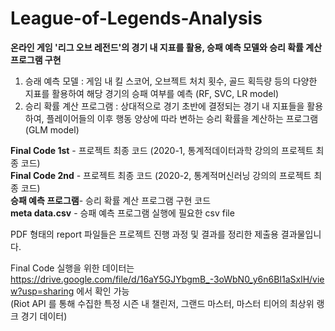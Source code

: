 # League-of-Legends-Analysis

**온라인 게임 '리그 오브 레전드'의 경기 내 지표를 활용, 승패 예측 모델와 승리 확률 계산 프로그램 구현**
1. 승래 예측 모델 : 게임 내 킬 스코어, 오브젝트 처치 횟수, 골드 획득량 등의 다양한 지표를 활용하여 해당 경기의 승패 여부를 예측 (RF, SVC, LR model)
2. 승리 확률 계산 프로그램 : 상대적으로 경기 초반에 결정되는 경기 내 지표들을 활용하여, 플레이어들의 이후 행동 양상에 따라 변하는 승리 확률을 계산하는 프로그램 (GLM model)

**Final Code 1st** - 프로젝트 최종 코드 (2020-1, 통계적데이터과학 강의의 프로젝트 최종 코드)  
**Final Code 2nd** - 프로젝트 최종 코드 (2020-2, 통계적머신러닝 강의의 프로젝트 최종 코드)  
**승패 예측 프로그램**- 승리 확률 계산 프로그램 구현 코드  
**meta data.csv** - 승패 예측 프로그램 실행에 필요한 csv file  

PDF 형태의 report 파일들은 프로젝트 진행 과정 및 결과를 정리한 제출용 결과물입니다.  

Final Code 실행을 위한 데이터는 https://drive.google.com/file/d/16aY5GJYbgmB_-3oWbN0_y6n6BI1aSxlH/view?usp=sharing 에서 확인 가능  
(Riot API 를 통해 수집한 특정 시즌 내 챌린저, 그랜드 마스터, 마스터 티어의 최상위 랭크 경기 데이터)
